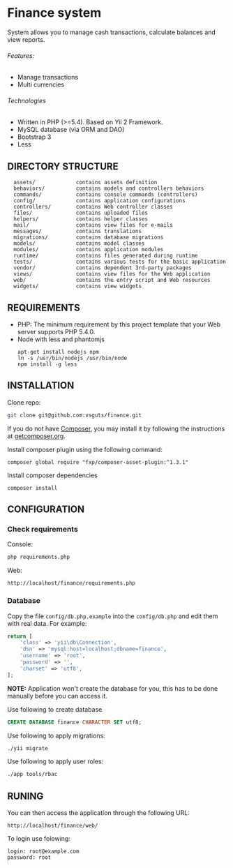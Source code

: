 Finance system
==============

System allows you to manage cash transactions, calculate balances and view reports.

###### Features:
- Manage transactions
- Multi currencies

###### Technologies
- Written in PHP (>=5.4). Based on Yii 2 Framework.
- MySQL database (via ORM and DAO)
- Bootstrap 3
- Less

DIRECTORY STRUCTURE
-------------------

      assets/             contains assets definition
      behaviors/          contains models and controllers behaviors
      commands/           contains console commands (controllers)
      config/             contains application configurations
      controllers/        contains Web controller classes
      files/              contains uploaded files
      helpers/            contains helper classes
      mail/               contains view files for e-mails
      messages/           contains translations
      migrations/         contains database migrations
      models/             contains model classes
      modules/            contains application modules
      runtime/            contains files generated during runtime
      tests/              contains various tests for the basic application
      vendor/             contains dependent 3rd-party packages
      views/              contains view files for the Web application
      web/                contains the entry script and Web resources
      widgets/            contains view widgets



REQUIREMENTS
------------

- PHP: The minimum requirement by this project template that your Web server supports PHP 5.4.0.
- Node with less and phantomjs
  ~~~
  apt-get install nodejs npm
  ln -s /usr/bin/nodejs /usr/bin/node
  npm install -g less
  ~~~


INSTALLATION
------------

Clone repo:

```bash
git clone git@github.com:vsguts/finance.git
```

If you do not have [Composer](http://getcomposer.org/), you may install it by following the instructions
at [getcomposer.org](http://getcomposer.org/doc/00-intro.md#installation-nix).

Install composer plugin using the following command:

~~~
composer global require "fxp/composer-asset-plugin:^1.3.1"
~~~

Install composer dependencies

~~~
composer install
~~~


CONFIGURATION
-------------

### Check requirements

Console:
```bash
php requirements.php
```

Web:
~~~
http://localhost/finance/requirements.php
~~~

### Database

Copy the file `config/db.php.example` into the `config/db.php` and edit them with real data. For example:

```php
return [
    'class' => 'yii\db\Connection',
    'dsn' => 'mysql:host=localhost;dbname=finance',
    'username' => 'root',
    'password' => '',
    'charset' => 'utf8',
];
```

**NOTE:** Application won't create the database for you, this has to be done manually before you can access it.

Use following to create database

```sql
CREATE DATABASE finance CHARACTER SET utf8;
```

Use following to apply migrations:

```bash
./yii migrate
```

Use following to apply user roles:

```bash
./app tools/rbac
```

RUNING
------

You can then access the application through the following URL:

~~~
http://localhost/finance/web/
~~~

To login use folowing:
~~~
login: root@example.com
password: root
~~~

